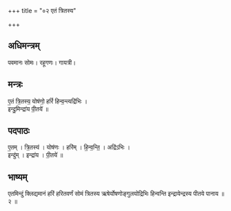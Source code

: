 +++
title = "०२ एतं त्रितस्य"

+++
## अधिमन्त्रम्
पवमानः सोमः। रहूगणः। गायत्री।

## मन्त्रः
ए॒तं त्रि॒तस्य॒ योष॑णो॒ हरिं॑ हिन्व॒न्त्यद्रि॑भिः ।  
इन्दु॒मिन्द्रा॑य पी॒तये॑ ॥

## पदपाठः
ए॒तम् । त्रि॒तस्य॑ । योष॑णः । हरि॑म् । हि॒न्व॒न्ति॒ । अद्रि॑ऽभिः ।  
इन्दु॑म् । इन्द्रा॑य । पी॒तये॑ ॥

## भाष्यम्
एतमिन्दुं क्लिद्यमानं हरिं हरितवर्णं सोमं त्रितस्य ऋषेर्योषणोङ्गुलयोद्रिभिः हिन्वन्ति इन्द्रायेन्द्रस्य पीतये पानाय ॥ २ ॥